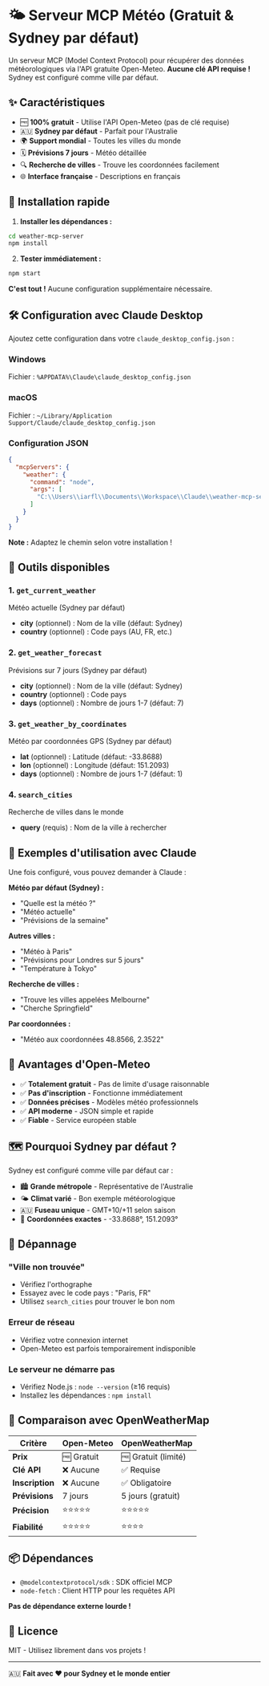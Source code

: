 # 🌤️ Serveur MCP Météo (Gratuit & Sydney par défaut)

Un serveur MCP (Model Context Protocol) pour récupérer des données météorologiques via l'API gratuite Open-Meteo. **Aucune clé API requise !** Sydney est configuré comme ville par défaut.

## ✨ Caractéristiques

- 🆓 **100% gratuit** - Utilise l'API Open-Meteo (pas de clé requise)
- 🇦🇺 **Sydney par défaut** - Parfait pour l'Australie  
- 🌍 **Support mondial** - Toutes les villes du monde
- 🗓️ **Prévisions 7 jours** - Météo détaillée
- 🔍 **Recherche de villes** - Trouve les coordonnées facilement
- 🌐 **Interface française** - Descriptions en français

## 🚀 Installation rapide

1. **Installer les dépendances :**
```bash
cd weather-mcp-server
npm install
```

2. **Tester immédiatement :**
```bash
npm start
```

**C'est tout !** Aucune configuration supplémentaire nécessaire.

## 🛠️ Configuration avec Claude Desktop

Ajoutez cette configuration dans votre `claude_desktop_config.json` :

### Windows
Fichier : `%APPDATA%\Claude\claude_desktop_config.json`

### macOS  
Fichier : `~/Library/Application Support/Claude/claude_desktop_config.json`

### Configuration JSON
```json
{
  "mcpServers": {
    "weather": {
      "command": "node",
      "args": [
        "C:\\Users\\iarfl\\Documents\\Workspace\\Claude\\weather-mcp-server\\src\\index.js"
      ]
    }
  }
}
```

**Note :** Adaptez le chemin selon votre installation !

## 🔧 Outils disponibles

### 1. `get_current_weather`
Météo actuelle (Sydney par défaut)
- **city** (optionnel) : Nom de la ville (défaut: Sydney)
- **country** (optionnel) : Code pays (AU, FR, etc.)

### 2. `get_weather_forecast`  
Prévisions sur 7 jours (Sydney par défaut)
- **city** (optionnel) : Nom de la ville (défaut: Sydney)
- **country** (optionnel) : Code pays
- **days** (optionnel) : Nombre de jours 1-7 (défaut: 7)

### 3. `get_weather_by_coordinates`
Météo par coordonnées GPS (Sydney par défaut)
- **lat** (optionnel) : Latitude (défaut: -33.8688)
- **lon** (optionnel) : Longitude (défaut: 151.2093)
- **days** (optionnel) : Nombre de jours 1-7 (défaut: 1)

### 4. `search_cities`
Recherche de villes dans le monde
- **query** (requis) : Nom de la ville à rechercher

## 📝 Exemples d'utilisation avec Claude

Une fois configuré, vous pouvez demander à Claude :

**Météo par défaut (Sydney) :**
- "Quelle est la météo ?"
- "Météo actuelle"
- "Prévisions de la semaine"

**Autres villes :**
- "Météo à Paris"
- "Prévisions pour Londres sur 5 jours"
- "Température à Tokyo"

**Recherche de villes :**
- "Trouve les villes appelées Melbourne"
- "Cherche Springfield"

**Par coordonnées :**
- "Météo aux coordonnées 48.8566, 2.3522"

## 🌟 Avantages d'Open-Meteo

- ✅ **Totalement gratuit** - Pas de limite d'usage raisonnable
- ✅ **Pas d'inscription** - Fonctionne immédiatement  
- ✅ **Données précises** - Modèles météo professionnels
- ✅ **API moderne** - JSON simple et rapide
- ✅ **Fiable** - Service européen stable

## 🗺️ Pourquoi Sydney par défaut ?

Sydney est configuré comme ville par défaut car :
- 🏙️ **Grande métropole** - Représentative de l'Australie
- 🌤️ **Climat varié** - Bon exemple météorologique
- 🇦🇺 **Fuseau unique** - GMT+10/+11 selon saison
- 📍 **Coordonnées exactes** - -33.8688°, 151.2093°

## 🐛 Dépannage

### "Ville non trouvée"
- Vérifiez l'orthographe
- Essayez avec le code pays : "Paris, FR"
- Utilisez `search_cities` pour trouver le bon nom

### Erreur de réseau
- Vérifiez votre connexion internet
- Open-Meteo est parfois temporairement indisponible

### Le serveur ne démarre pas
- Vérifiez Node.js : `node --version` (≥16 requis)
- Installez les dépendances : `npm install`

## 🔄 Comparaison avec OpenWeatherMap

| Critère | Open-Meteo | OpenWeatherMap |
|---------|------------|----------------|
| **Prix** | 🆓 Gratuit | 🆓 Gratuit (limité) |
| **Clé API** | ❌ Aucune | ✅ Requise |
| **Inscription** | ❌ Aucune | ✅ Obligatoire |
| **Prévisions** | 7 jours | 5 jours (gratuit) |
| **Précision** | ⭐⭐⭐⭐⭐ | ⭐⭐⭐⭐⭐ |
| **Fiabilité** | ⭐⭐⭐⭐⭐ | ⭐⭐⭐⭐ |

## 📦 Dépendances

- `@modelcontextprotocol/sdk` : SDK officiel MCP
- `node-fetch` : Client HTTP pour les requêtes API

**Pas de dépendance externe lourde !**

## 📄 Licence

MIT - Utilisez librement dans vos projets !

---

🇦🇺 **Fait avec ❤️ pour Sydney et le monde entier**
